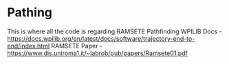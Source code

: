 # Pathing

This is where all the code is regarding RAMSETE Pathfinding
WPILIB Docs - https://docs.wpilib.org/en/latest/docs/software/trajectory-end-to-end/index.html
RAMSETE Paper - https://www.dis.uniroma1.it/~labrob/pub/papers/Ramsete01.pdf